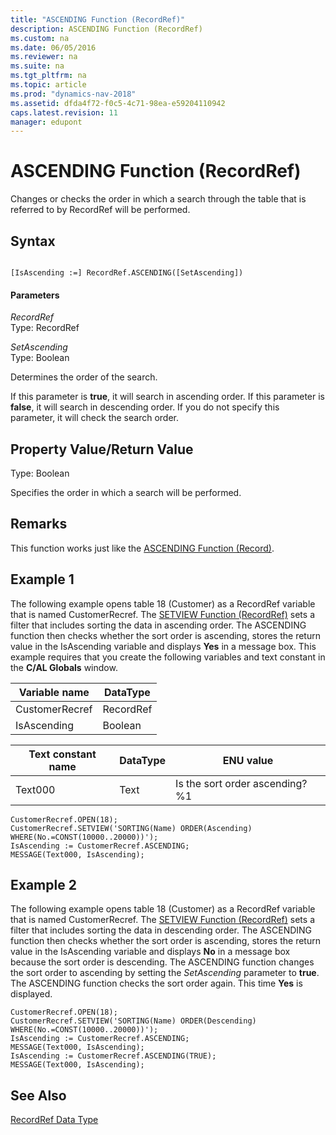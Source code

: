 ```yaml
---
title: "ASCENDING Function (RecordRef)"
description: ASCENDING Function (RecordRef)
ms.custom: na
ms.date: 06/05/2016
ms.reviewer: na
ms.suite: na
ms.tgt_pltfrm: na
ms.topic: article
ms.prod: "dynamics-nav-2018"
ms.assetid: dfda4f72-f0c5-4c71-98ea-e59204110942
caps.latest.revision: 11
manager: edupont
---
```

# ASCENDING Function (RecordRef)
Changes or checks the order in which a search through the table that is referred to by RecordRef will be performed.  
  
## Syntax  
  
```  
  
[IsAscending :=] RecordRef.ASCENDING([SetAscending])  
```  
  
#### Parameters  
 *RecordRef*  
 Type: RecordRef  
  
 *SetAscending*  
 Type: Boolean  
  
 Determines the order of the search.  
  
 If this parameter is **true**, it will search in ascending order. If this parameter is **false**, it will search in descending order. If you do not specify this parameter, it will check the search order.  
  
## Property Value/Return Value  
 Type: Boolean  
  
 Specifies the order in which a search will be performed.  
  
## Remarks  
 This function works just like the [ASCENDING Function \(Record\)](ASCENDING-Function--Record-.md).  
  
## Example 1 
 The following example opens table 18 \(Customer\) as a RecordRef variable that is named CustomerRecref. The [SETVIEW Function \(RecordRef\)](SETVIEW-Function--RecordRef-.md) sets a filter that includes sorting the data in ascending order. The ASCENDING function then checks whether the sort order is ascending, stores the return value in the IsAscending variable and displays **Yes** in a message box. This example requires that you create the following variables and text constant in the **C/AL Globals** window.  
  
|Variable name|DataType|  
|-------------------|--------------|  
|CustomerRecref|RecordRef|  
|IsAscending|Boolean|  
  
|Text constant name|DataType|ENU value|  
|------------------------|--------------|---------------|  
|Text000|Text|Is the sort order ascending?  %1|  
  
```  
CustomerRecref.OPEN(18);  
CustomerRecref.SETVIEW('SORTING(Name) ORDER(Ascending) WHERE(No.=CONST(10000..20000))');  
IsAscending := CustomerRecref.ASCENDING;  
MESSAGE(Text000, IsAscending);  
```  
  
## Example 2 
 The following example opens table 18 \(Customer\) as a RecordRef variable that is named CustomerRecref. The [SETVIEW Function \(RecordRef\)](SETVIEW-Function--RecordRef-.md) sets a filter that includes sorting the data in descending order. The ASCENDING function then checks whether the sort order is ascending, stores the return value in the IsAscending variable and displays **No** in a message box because the sort order is descending. The ASCENDING function changes the sort order to ascending by setting the *SetAscending* parameter to **true**. The ASCENDING function checks the sort order again. This time **Yes** is displayed.  
  
```  
CustomerRecref.OPEN(18);  
CustomerRecref.SETVIEW('SORTING(Name) ORDER(Descending) WHERE(No.=CONST(10000..20000))');  
IsAscending := CustomerRecref.ASCENDING;  
MESSAGE(Text000, IsAscending);  
IsAscending := CustomerRecref.ASCENDING(TRUE);  
MESSAGE(Text000, IsAscending);  
```  
  
## See Also  
 [RecordRef Data Type](RecordRef-Data-Type.md)